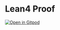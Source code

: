 # Lean4 Proof

[![Open in Gitpod](https://gitpod.io/button/open-in-gitpod.svg)](https://gitpod.io/#https://github.com/Archaeoindris-fontoynontii/inf_comb)